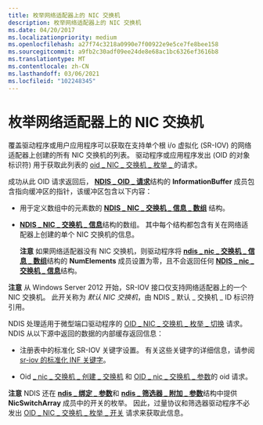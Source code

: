 ```yaml
---
title: 枚举网络适配器上的 NIC 交换机
description: 枚举网络适配器上的 NIC 交换机
ms.date: 04/20/2017
ms.localizationpriority: medium
ms.openlocfilehash: a27f74c3218a0990e7f00922e9e5ce7fe8bee158
ms.sourcegitcommit: a9fb2c30adf09ee24de8e68ac1bc6326ef3616b8
ms.translationtype: MT
ms.contentlocale: zh-CN
ms.lasthandoff: 03/06/2021
ms.locfileid: "102248345"
---
```

# <a name="enumerating-nic-switches-on-a-network-adapter"></a>枚举网络适配器上的 NIC 交换机


覆盖驱动程序或用户应用程序可以获取在支持单个根 i/o 虚拟化 (SR-IOV) 的网络适配器上创建的所有 NIC 交换机的列表。 驱动程序或应用程序发出 (OID 的对象标识符) 用于获取此列表的 [oid \_ NIC \_ 交换机 \_ 枚举 \_ ](./oid-nic-switch-enum-switches.md) 的请求。

成功从此 OID 请求返回后， [**NDIS \_ OID \_ 请求**](/windows-hardware/drivers/ddi/oidrequest/ns-oidrequest-ndis_oid_request)结构的 **InformationBuffer** 成员包含指向缓冲区的指针，该缓冲区包含以下内容：

-   用于定义数组中的元素数的 [**NDIS \_ NIC \_ 交换机 \_ 信息 \_ 数组**](/windows-hardware/drivers/ddi/ntddndis/ns-ntddndis-_ndis_nic_switch_delete_vport_parameters) 结构。

-   [**NDIS \_ NIC \_ 交换机 \_ 信息**](/windows-hardware/drivers/ddi/ntddndis/ns-ntddndis-_ndis_nic_switch_info)结构的数组。 其中每个结构都包含有关在网络适配器上创建的单个 NIC 交换机的信息。

    **注意** 如果网络适配器没有 NIC 交换机，则驱动程序将 [**ndis \_ nic \_ 交换机 \_ 信息 \_ 数组**](/windows-hardware/drivers/ddi/ntddndis/ns-ntddndis-_ndis_nic_switch_delete_vport_parameters)结构的 **NumElements** 成员设置为零，且不会返回任何 [**NDIS \_ nic \_ 交换机 \_ 信息**](/windows-hardware/drivers/ddi/ntddndis/ns-ntddndis-_ndis_nic_switch_info)结构。

     

**注意**  从 Windows Server 2012 开始，SR-IOV 接口仅支持网络适配器上的一个 NIC 交换机。 此开关称为 *默认 NIC 交换机*，由 NDIS \_ 默认 \_ 交换机 \_ ID 标识符引用。

 

NDIS 处理适用于微型端口驱动程序的 [OID \_ NIC \_ 交换机 \_ 枚举 \_ 切换](./oid-nic-switch-enum-switches.md) 请求。 NDIS 从以下源中返回的数据的内部缓存返回信息：

-   注册表中的标准化 SR-IOV 关键字设置。 有关这些关键字的详细信息，请参阅 [sr-iov 的标准化 INF 关键字](standardized-inf-keywords-for-sr-iov.md)。

-   Oid [ \_ nic \_ 交换机 \_ 创建 \_ 交换机](./oid-nic-switch-create-switch.md) 和 [OID \_ nic \_ 交换机 \_ 参数](./oid-nic-switch-parameters.md)的 oid 请求。

**注意** NDIS 还在 [**ndis \_ 绑定 \_ 参数**](/windows-hardware/drivers/ddi/ndis/ns-ndis-_ndis_bind_parameters)和 [**ndis \_ 筛选器 \_ 附加 \_ 参数**](/windows-hardware/drivers/ddi/ndis/ns-ndis-_ndis_filter_attach_parameters)结构中提供 **NicSwitchArray** 成员中的开关的枚举。 因此，过量协议和筛选器驱动程序不必发出 [OID \_ NIC \_ 交换机 \_ 枚举 \_ 开关](./oid-nic-switch-enum-switches.md) 请求来获取此信息。

 

 

